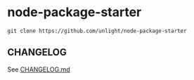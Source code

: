# node-package-starter
```
git clone https://github.com/unlight/node-package-starter
```

## CHANGELOG
See [CHANGELOG.md](CHANGELOG.md)
